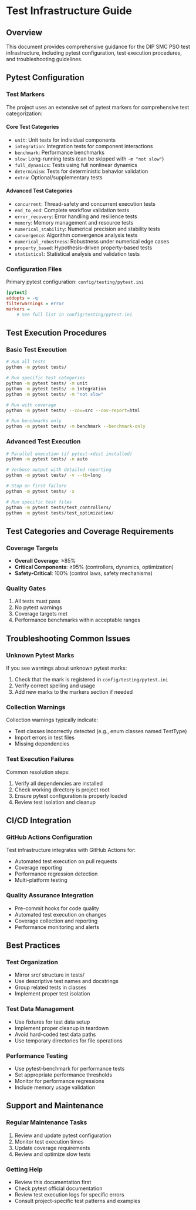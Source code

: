 # Test Infrastructure Guide

## Overview

This document provides comprehensive guidance for the DIP SMC PSO test infrastructure, including pytest configuration, test execution procedures, and troubleshooting guidelines.

## Pytest Configuration

### Test Markers

The project uses an extensive set of pytest markers for comprehensive test categorization:

#### Core Test Categories
- `unit`: Unit tests for individual components
- `integration`: Integration tests for component interactions
- `benchmark`: Performance benchmarks
- `slow`: Long-running tests (can be skipped with `-m "not slow"`)
- `full_dynamics`: Tests using full nonlinear dynamics
- `determinism`: Tests for deterministic behavior validation
- `extra`: Optional/supplementary tests

#### Advanced Test Categories
- `concurrent`: Thread-safety and concurrent execution tests
- `end_to_end`: Complete workflow validation tests
- `error_recovery`: Error handling and resilience tests
- `memory`: Memory management and resource tests
- `numerical_stability`: Numerical precision and stability tests
- `convergence`: Algorithm convergence analysis tests
- `numerical_robustness`: Robustness under numerical edge cases
- `property_based`: Hypothesis-driven property-based tests
- `statistical`: Statistical analysis and validation tests

### Configuration Files

Primary pytest configuration: `config/testing/pytest.ini`

```ini
[pytest]
addopts = -q
filterwarnings = error
markers =
    # See full list in config/testing/pytest.ini
```

## Test Execution Procedures

### Basic Test Execution

```bash
# Run all tests
python -m pytest tests/

# Run specific test categories
python -m pytest tests/ -m unit
python -m pytest tests/ -m integration
python -m pytest tests/ -m "not slow"

# Run with coverage
python -m pytest tests/ --cov=src --cov-report=html

# Run benchmarks only
python -m pytest tests/ -m benchmark --benchmark-only
```

### Advanced Test Execution

```bash
# Parallel execution (if pytest-xdist installed)
python -m pytest tests/ -n auto

# Verbose output with detailed reporting
python -m pytest tests/ -v --tb=long

# Stop on first failure
python -m pytest tests/ -x

# Run specific test files
python -m pytest tests/test_controllers/
python -m pytest tests/test_optimization/
```

## Test Categories and Coverage Requirements

### Coverage Targets
- **Overall Coverage**: ≥85%
- **Critical Components**: ≥95% (controllers, dynamics, optimization)
- **Safety-Critical**: 100% (control laws, safety mechanisms)

### Quality Gates
1. All tests must pass
2. No pytest warnings
3. Coverage targets met
4. Performance benchmarks within acceptable ranges

## Troubleshooting Common Issues

### Unknown Pytest Marks
If you see warnings about unknown pytest marks:
1. Check that the mark is registered in `config/testing/pytest.ini`
2. Verify correct spelling and usage
3. Add new marks to the markers section if needed

### Collection Warnings
Collection warnings typically indicate:
- Test classes incorrectly detected (e.g., enum classes named TestType)
- Import errors in test files
- Missing dependencies

### Test Execution Failures
Common resolution steps:
1. Verify all dependencies are installed
2. Check working directory is project root
3. Ensure pytest configuration is properly loaded
4. Review test isolation and cleanup

## CI/CD Integration

### GitHub Actions Configuration
Test infrastructure integrates with GitHub Actions for:
- Automated test execution on pull requests
- Coverage reporting
- Performance regression detection
- Multi-platform testing

### Quality Assurance Integration
- Pre-commit hooks for code quality
- Automated test execution on changes
- Coverage collection and reporting
- Performance monitoring and alerts

## Best Practices

### Test Organization
- Mirror src/ structure in tests/
- Use descriptive test names and docstrings
- Group related tests in classes
- Implement proper test isolation

### Test Data Management
- Use fixtures for test data setup
- Implement proper cleanup in teardown
- Avoid hard-coded test data paths
- Use temporary directories for file operations

### Performance Testing
- Use pytest-benchmark for performance tests
- Set appropriate performance thresholds
- Monitor for performance regressions
- Include memory usage validation

## Support and Maintenance

### Regular Maintenance Tasks
1. Review and update pytest configuration
2. Monitor test execution times
3. Update coverage requirements
4. Review and optimize slow tests

### Getting Help
- Review this documentation first
- Check pytest official documentation
- Review test execution logs for specific errors
- Consult project-specific test patterns and examples